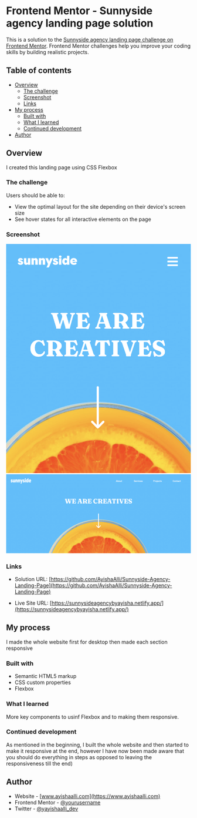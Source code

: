 # Frontend Mentor - Sunnyside agency landing page solution

This is a solution to the [Sunnyside agency landing page challenge on Frontend Mentor](https://www.frontendmentor.io/challenges/sunnyside-agency-landing-page-7yVs3B6ef). Frontend Mentor challenges help you improve your coding skills by building realistic projects.

## Table of contents

- [Overview](#overview)
  - [The challenge](#the-challenge)
  - [Screenshot](#screenshot)
  - [Links](#links)
- [My process](#my-process)
  - [Built with](#built-with)
  - [What I learned](#what-i-learned)
  - [Continued development](#continued-development)
- [Author](#author)

## Overview

I created this landing page using CSS Flexbox

### The challenge

Users should be able to:

- View the optimal layout for the site depending on their device's screen size
- See hover states for all interactive elements on the page

### Screenshot

![](./images/mobile.jpg)
![](./images/desktop.jpg)

### Links

- Solution URL: [https://github.com/AyishaAlli/Sunnyside-Agency-Landing-Page](https://github.com/AyishaAlli/Sunnyside-Agency-Landing-Page)

- Live Site URL: [https://sunnysideagencybyayisha.netlify.app/](https://sunnysideagencybyayisha.netlify.app/)
## My process

I made the whole website first for desktop then made each section responsive

### Built with

- Semantic HTML5 markup
- CSS custom properties
- Flexbox

### What I learned

More key components to usinf Flexbox and to making them responsive.

### Continued development

As mentioned in the beginning, I built the whole website and then started to make it responsive at the end, however I have now been made aware that you should do everything in steps as opposed to leaving the responsiveness till the end)

## Author

- Website - [www.ayishaalli.com](https://www.ayishaalli.com)
- Frontend Mentor - [@yourusername](https://www.frontendmentor.io/profile/yourusername)
- Twitter - [@yayishaalli_dev](https://www.twitter.com/ayishaalli_dev)
